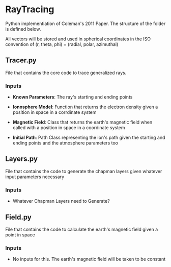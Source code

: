 # RayTracing

Python implementiation of Coleman's 2011 Paper. The structure of the folder is defined below.

All vectors will be stored and used in spherical coordinates in the ISO convention of (r, theta, phi) = (radial, polar, azimuthal)

## Tracer.py

 File that contains the core code to trace generalized rays.

### Inputs

* **Known Parameters**: The ray's starting and ending points

* **Ionosphere Model**: Function that returns the electron density given a position in space in a corrdinate system

* **Magnetic Field**: Class that returns the earth's magnetic field when called with a position in space in a coordinate system

* **Initial Path**: Path Class representing the ion's path given the starting and ending points and the atmosphere parameters too

## Layers.py

  File that contains the code to generate the chapman layers given whatever input parameters necessary

### Inputs

* Whatever Chapman Layers need to Generate?

## Field.py

  File that contains the code to calculate the earth's magnetic field given a point in space

### Inputs

* No inputs for this. The earth's magnetic field will be taken to be constant
